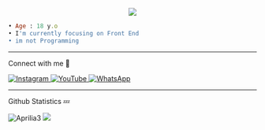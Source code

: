 <p align="center">
<img src="https://readme-typing-svg.herokuapp.com?color=%2336BCF7&center=true&vCenter=true&lines=Welcome+to+my+github" />
</p>

```rb
• Age : 18 y.o
• I'm currently focusing on Front End
• im not Programming
```

___

<p>Connect with me 👋</p>
  <a href="https://instagram.com/apriansy_h1" target="_blank">
    <img src="https://img.shields.io/badge/instagram-%23E4405F.svg?&style=for-the-badge&logo=instagram&logoColor=white&color=071A2C" alt="Instagram"/>
  </a>
  <a href="https://youtube.com/INDO48" target="_blank">
    <img src="https://img.shields.io/badge/youtube-%2312100E.svg?&style=for-the-badge&logo=youtube&logoColor=white&color=071A2C" alt="YouTube"/>
  </a>
<a href="https://wa.me/628811929177" target="_blank">
    <img src="https://img.shields.io/badge/whatsapp-%2312100E.svg?&style=for-the-badge&logo=whatsapp&logoColor=white&color=071A2C" alt="WhatsApp"/>
  </a>

___

<p>Github Statistics 💤</p>
<img src="https://komarev.com/ghpvc/?username=Aprilia3&label=Total%20Profile%20Visitor&color=071A2C&style=for-the-badge" alt="Aprilia3" />
<img src="https://github-profile-trophy.vercel.app/?username=Aprilia3&theme=onedark" />
